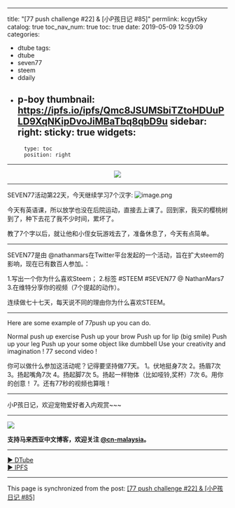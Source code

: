 
---
title: "[77 push challenge #22]  & [小P孩日记 #85]"
permlink: kcgyt5ky
catalog: true
toc_nav_num: true
toc: true
date: 2019-05-09 12:59:09
categories:
- dtube
tags:
- dtube
- seven77
- steem
- ddaily
- p-boy
thumbnail: https://ipfs.io/ipfs/Qmc8JSUMSbiTZtoHDUuPLD9XqNKipDvoJiMBaTbq8qbD9u
sidebar:
    right:
        sticky: true
widgets:
    -
        type: toc
        position: right
---


<center><a href='https://d.tube/#!/v/julian2013/kcgyt5ky'><img src='https://ipfs.io/ipfs/Qmc8JSUMSbiTZtoHDUuPLD9XqNKipDvoJiMBaTbq8qbD9u'></a></center><hr>

SEVEN77活动第22天，今天继续学习7个汉字:
![image.png](https://ipfs.busy.org/ipfs/QmVQKz6X1zhCFrg7U1KQwdxoX1yASkcvxnsTEMgcxStdNo)

今天有英语课，所以放学也没在后院运动，直接去上课了。回到家，我买的樱桃树到了，种下去花了我不少时间，累坏了。

教了7个字以后，就让他和小侄女玩游戏去了，准备休息了，今天有点简单。

***

SEVEN77是由 @nathanmars在Twitter平台发起的一个活动，旨在扩大steem的影响，现在已有数百人参加。：

1.写出一个你为什么喜欢Steem；
2.标签 #‪STEEM #SEVEN77  @ NathanMars7‬
‪3.在维特分享你的视频（7个提起的动作）。‬

‪连续做七十七天，每天说不同的理由你为什么喜欢STEEM。‬

---

Here are some example of 77push up you can do.

Normal push up exercise
Push up your brow
Push up for lip (big smile)
Push up your leg
Push up your some object like dumbbell
Use your creativity and imagination !
77 second video !

你可以做什么参加这活动呢？记得要坚持做77天。
1。伏地挺身7次
2。扬眉7次
3。扬起嘴角7次
4。扬起脚7次
5。扬起一样物体（比如哑铃,奖杯）7次
6。用你的创意！
7。还有77秒的视频也算哦！

---

小P孩日记，欢迎宠物爱好者入内观赏~~~

***

![](https://steemitimages.com/0x0/https://ipfs.busy.org/ipfs/QmTUwx1vpfXtJ2ZFubAw5d31uNpPMkMmpvjpNxDsYa23dz)

**支持马来西亚中文博客，欢迎关注 [@cn-malaysia](https://steemit.com/@cn-malaysia)。**

<hr><a href='https://d.tube/#!/v/julian2013/kcgyt5ky'> ▶️ DTube</a><br /><a href='https://ipfs.io/ipfs/Qmd4fXF1mxJC6XJwvgRbChLLG9j7PCvmaMLpw74hg9GxyW'> ▶️ IPFS</a>

- - -

This page is synchronized from the post: [[77 push challenge #22]  & [小P孩日记 #85]](https://steemit.com/@julian2013/kcgyt5ky)
